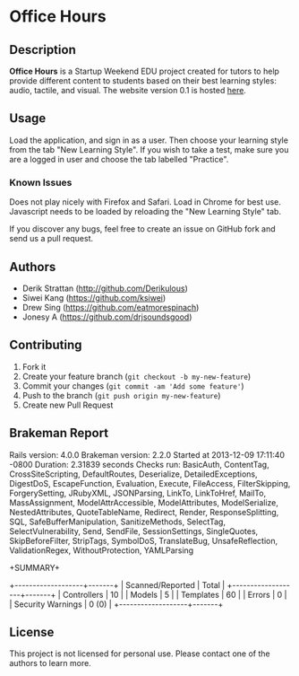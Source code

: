 # Office Hours

## Description
**Office Hours** is a Startup Weekend EDU project created for tutors to help provide different content to students based on their best learning styles: audio, tactile, and visual. The website version 0.1 is hosted [here](http://officehour.herokuapp.com/).

## Usage

Load the application, and sign in as a user. Then choose your learning style from the tab "New Learning Style". If you wish to take a test, make sure you are a logged in user and choose the tab labelled "Practice".


### Known Issues

Does not play nicely with Firefox and Safari. Load in Chrome for best use. Javascript needs to be loaded by reloading the "New Learning Style" tab.

If you discover any bugs, feel free to create an issue on GitHub fork and
send us a pull request.

## Authors

* Derik Strattan (http://github.com/Derikulous)
* Siwei Kang (https://github.com/ksiwei)
* Drew Sing (https://github.com/eatmorespinach)
* Jonesy A (https://github.com/drjsoundsgood)


## Contributing

1. Fork it
2. Create your feature branch (`git checkout -b my-new-feature`)
3. Commit your changes (`git commit -am 'Add some feature'`)
4. Push to the branch (`git push origin my-new-feature`)
5. Create new Pull Request

## Brakeman Report
Rails version: 4.0.0
Brakeman version: 2.2.0
Started at 2013-12-09 17:11:40 -0800
Duration: 2.31839 seconds
Checks run: BasicAuth, ContentTag, CrossSiteScripting, DefaultRoutes, Deserialize, DetailedExceptions, DigestDoS, EscapeFunction, Evaluation, Execute, FileAccess, FilterSkipping, ForgerySetting, JRubyXML, JSONParsing, LinkTo, LinkToHref, MailTo, MassAssignment, ModelAttrAccessible, ModelAttributes, ModelSerialize, NestedAttributes, QuoteTableName, Redirect, Render, ResponseSplitting, SQL, SafeBufferManipulation, SanitizeMethods, SelectTag, SelectVulnerability, Send, SendFile, SessionSettings, SingleQuotes, SkipBeforeFilter, StripTags, SymbolDoS, TranslateBug, UnsafeReflection, ValidationRegex, WithoutProtection, YAMLParsing


+SUMMARY+

+-------------------+-------+
| Scanned/Reported  | Total |
+-------------------+-------+
| Controllers       | 10    |
| Models            | 5     |
| Templates         | 60    |
| Errors            | 0     |
| Security Warnings | 0 (0) |
+-------------------+-------+



## License

This project is not licensed for personal use. Please contact one of the authors to learn more.
